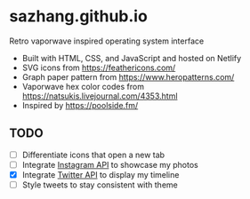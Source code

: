 # sazhang.github.io
Retro vaporwave inspired operating system interface

* Built with HTML, CSS, and JavaScript and hosted on Netlify
* SVG icons from https://feathericons.com/
* Graph paper pattern from https://www.heropatterns.com/
* Vaporwave hex color codes from https://natsukis.livejournal.com/4353.html
* Inspired by https://poolside.fm/

## TODO
- [ ] Differentiate icons that open a new tab
- [ ] Integrate [Instagram API](https://developers.facebook.com/docs/instagram-basic-display-api) to showcase my photos
- [x] Integrate [Twitter API](https://developer.twitter.com/en/docs/twitter-for-websites/timelines/overview) to display my timeline
- [ ] Style tweets to stay consistent with theme
